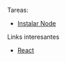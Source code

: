 Tareas:

- [Instalar Node](https://nodejs.org/en)


Links interesantes

- [React](https://es.react.dev/)

